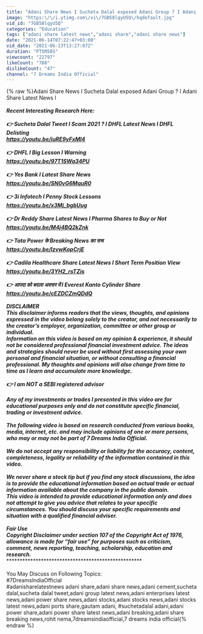 ```yaml
---
title: "Adani Share News I Sucheta Dalal exposed Adani Group ? I Adani Share Latest News I"
image: "https:\/\/i.ytimg.com\/vi\/7GB58lqyU5Q\/hqdefault.jpg"
vid_id: "7GB58lqyU5Q"
categories: "Education"
tags: ["adani share latest news","adani share","adani share news"]
date: "2021-06-14T07:22:47+03:00"
vid_date: "2021-06-13T13:27:07Z"
duration: "PT5M58S"
viewcount: "22797"
likeCount: "780"
dislikeCount: "47"
channel: "7 Dreams India Official"
---
```

{% raw %}Adani Share News I Sucheta Dalal exposed Adani Group ? I Adani Share Latest News I<br />********************************************************<br />Recent Interesting Research Here: <br /><br />👉 Sucheta Dalal Tweet I Scam 2021 ? I DHFL Latest News I DHFL Delisting<br /><a rel="nofollow" target="blank" href="https://youtu.be/iuRE9yFxMl4">https://youtu.be/iuRE9yFxMl4</a><br /><br />👉 DHFL I Big Lesson I Warning <br /><a rel="nofollow" target="blank" href="https://youtu.be/97T1SWa34PU">https://youtu.be/97T1SWa34PU</a><br /><br />👉 Yes Bank I Latest Share News<br /><a rel="nofollow" target="blank" href="https://youtu.be/SN0vG6MquR0">https://youtu.be/SN0vG6MquR0</a><br /><br />👉 3i Infotech I Penny Stock Lessons<br /><a rel="nofollow" target="blank" href="https://youtu.be/x3Mj_bgbUug">https://youtu.be/x3Mj_bgbUug</a><br /><br />👉 Dr Reddy Share Latest News I Pharma Shares to Buy or Not<br /><a rel="nofollow" target="blank" href="https://youtu.be/M4j4BQ2kZnk">https://youtu.be/M4j4BQ2kZnk</a><br /><br />👉 Tata Power के Breaking News का सच <br /><a rel="nofollow" target="blank" href="https://youtu.be/lzvwKopCrjE​">https://youtu.be/lzvwKopCrjE​</a><br /><br />👉 Cadila Healthcare Share Latest News I Short Term Position View<br /><a rel="nofollow" target="blank" href="https://youtu.be/3YH2_rsTZis​​">https://youtu.be/3YH2_rsTZis​​</a><br /><br />👉 आपदा को बदला अवसर में I Everest Kanto Cylinder Share <br /><a rel="nofollow" target="blank" href="https://youtu.be/cEZDCZmQDdQ​">https://youtu.be/cEZDCZmQDdQ​</a><br />***************************************************<br />DISCLAIMER <br />This disclaimer informs readers that the views, thoughts, and opinions expressed in the video belong solely to the creator, and not necessarily to the creator’s employer, organization, committee or other group or individual.<br />Information on this video is based on my opinion &amp; experience, it should not be considered professional financial investment advice. The ideas and strategies should never be used without first assessing your own personal and financial situation, or without consulting a financial professional. My thoughts and opinions will also change from time to time as I learn and accumulate more knowledge.<br /><br />👉 I am NOT a SEBI registered advisor <br /><br />Any of my investments or trades I presented in this video are for educational purposes only and do not constitute specific financial, trading or investment advice. <br /><br />The following video is based on research conducted from various books, media, internet, etc. and may include opinions of one or more persons, who may or may not be part of 7 Dreams India Official. <br /><br />We do not accept any responsibility or liability for the accuracy, content, completeness, legality or reliability of the information contained in this video.<br /><br />We never share a stock tip but if you find any stock discussions, the idea is to provide the educational information based on actual trade or actual information available about the company in the public domain.<br />This video is intended to provide educational information only and does not attempt to give you advice that relates to your specific circumstances. You should discuss your specific requirements and situation with a qualified financial adviser. <br /><br />Fair Use<br />Copyright Disclaimer under section 107 of the Copyright Act of 1976, allowance is made for “fair use” for purposes such as criticism, comment, news reporting, teaching, scholarship, education and research.<br />********************************************************<br /><br />You May Discuss on Following Topics:<br />#7DreamsIndiaOfficial<br />#adanisharelatestnews adani share,adani share news,adani cement,sucheta dalal,sucheta dalal tweet,adani group latest news,adani enterprises latest news,adani power share news,adani stocks,adani stocks news,adani stocks latest news,adani ports share,gautam adani, #suchetadalal adani,adani power share,adani power share latest news,adani breaking,adani share breaking news,rohit nema,7dreamsindiaofficial,7 dreams india official{% endraw %}
